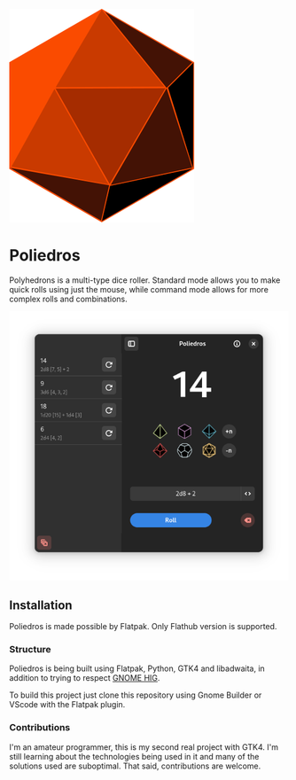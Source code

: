 ![Icon](data/icons/hicolor/scalable/apps/io.gitlab.kriptolix.Poliedros.svg)

# Poliedros

Polyhedrons is a multi-type dice roller. Standard mode allows you to make quick rolls using just the mouse, while command mode allows for more complex rolls and combinations.

![image](data/screenshots/dark-basic-sidebar.png)

## Installation

Poliedros is made possible by Flatpak. Only Flathub version is supported.

### Structure

Poliedros is being built using Flatpak, Python, GTK4 and libadwaita, in addition to trying to respect [GNOME HIG](https://developer.gnome.org/hig/).

To build this project just clone this repository using Gnome Builder or VScode with the Flatpak plugin.

### Contributions

I'm an amateur programmer, this is my second real project with GTK4. I'm still learning about the technologies being used in it and many of the solutions used are suboptimal. That said, contributions are welcome.